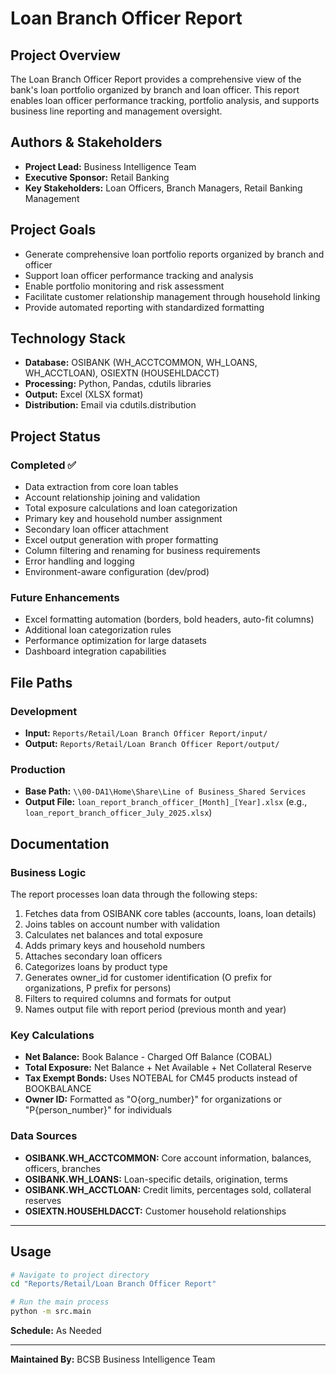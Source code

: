 # Loan Branch Officer Report

## Project Overview

The Loan Branch Officer Report provides a comprehensive view of the bank's loan portfolio organized by branch and loan officer. This report enables loan officer performance tracking, portfolio analysis, and supports business line reporting and management oversight.

## Authors & Stakeholders
- **Project Lead:** Business Intelligence Team
- **Executive Sponsor:** Retail Banking
- **Key Stakeholders:** Loan Officers, Branch Managers, Retail Banking Management

## Project Goals

- Generate comprehensive loan portfolio reports organized by branch and officer
- Support loan officer performance tracking and analysis
- Enable portfolio monitoring and risk assessment
- Facilitate customer relationship management through household linking
- Provide automated reporting with standardized formatting

## Technology Stack

- **Database:** OSIBANK (WH_ACCTCOMMON, WH_LOANS, WH_ACCTLOAN), OSIEXTN (HOUSEHLDACCT)
- **Processing:** Python, Pandas, cdutils libraries
- **Output:** Excel (XLSX format)
- **Distribution:** Email via cdutils.distribution

## Project Status
### Completed ✅
- Data extraction from core loan tables
- Account relationship joining and validation
- Total exposure calculations and loan categorization
- Primary key and household number assignment
- Secondary loan officer attachment
- Excel output generation with proper formatting
- Column filtering and renaming for business requirements
- Error handling and logging
- Environment-aware configuration (dev/prod)

### Future Enhancements
- Excel formatting automation (borders, bold headers, auto-fit columns)
- Additional loan categorization rules
- Performance optimization for large datasets
- Dashboard integration capabilities

## File Paths

### Development
- **Input:** `Reports/Retail/Loan Branch Officer Report/input/`
- **Output:** `Reports/Retail/Loan Branch Officer Report/output/`

### Production
- **Base Path:** `\\00-DA1\Home\Share\Line of Business_Shared Services`
- **Output File:** `loan_report_branch_officer_[Month]_[Year].xlsx` (e.g., `loan_report_branch_officer_July_2025.xlsx`)

## Documentation

### Business Logic
The report processes loan data through the following steps:
1. Fetches data from OSIBANK core tables (accounts, loans, loan details)
2. Joins tables on account number with validation
3. Calculates net balances and total exposure
4. Adds primary keys and household numbers
5. Attaches secondary loan officers
6. Categorizes loans by product type
7. Generates owner_id for customer identification (O prefix for organizations, P prefix for persons)
8. Filters to required columns and formats for output
9. Names output file with report period (previous month and year)

### Key Calculations
- **Net Balance:** Book Balance - Charged Off Balance (COBAL)
- **Total Exposure:** Net Balance + Net Available + Net Collateral Reserve
- **Tax Exempt Bonds:** Uses NOTEBAL for CM45 products instead of BOOKBALANCE
- **Owner ID:** Formatted as "O{org_number}" for organizations or "P{person_number}" for individuals

### Data Sources
- **OSIBANK.WH_ACCTCOMMON:** Core account information, balances, officers, branches
- **OSIBANK.WH_LOANS:** Loan-specific details, origination, terms
- **OSIBANK.WH_ACCTLOAN:** Credit limits, percentages sold, collateral reserves
- **OSIEXTN.HOUSEHLDACCT:** Customer household relationships

---

## Usage
```bash
# Navigate to project directory
cd "Reports/Retail/Loan Branch Officer Report"

# Run the main process
python -m src.main
```

**Schedule:** As Needed

---

**Maintained By:** BCSB Business Intelligence Team
